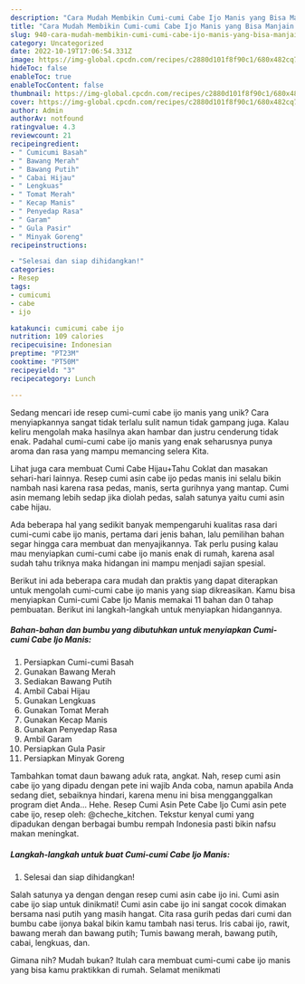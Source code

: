 ```yaml
---
description: "Cara Mudah Membikin Cumi-cumi Cabe Ijo Manis yang Bisa Manjain Lidah"
title: "Cara Mudah Membikin Cumi-cumi Cabe Ijo Manis yang Bisa Manjain Lidah"
slug: 940-cara-mudah-membikin-cumi-cumi-cabe-ijo-manis-yang-bisa-manjain-lidah
category: Uncategorized
date: 2022-10-19T17:06:54.331Z
image: https://img-global.cpcdn.com/recipes/c2880d101f8f90c1/680x482cq70/cumi-cumi-cabe-ijo-manis-foto-resep-utama.jpg
hideToc: false
enableToc: true
enableTocContent: false
thumbnail: https://img-global.cpcdn.com/recipes/c2880d101f8f90c1/680x482cq70/cumi-cumi-cabe-ijo-manis-foto-resep-utama.jpg
cover: https://img-global.cpcdn.com/recipes/c2880d101f8f90c1/680x482cq70/cumi-cumi-cabe-ijo-manis-foto-resep-utama.jpg
author: Admin
authorAv: notfound
ratingvalue: 4.3
reviewcount: 21
recipeingredient:
- " Cumicumi Basah"
- " Bawang Merah"
- " Bawang Putih"
- " Cabai Hijau"
- " Lengkuas"
- " Tomat Merah"
- " Kecap Manis"
- " Penyedap Rasa"
- " Garam"
- " Gula Pasir"
- " Minyak Goreng"
recipeinstructions:

- "Selesai dan siap dihidangkan!"
categories:
- Resep
tags:
- cumicumi
- cabe
- ijo

katakunci: cumicumi cabe ijo 
nutrition: 109 calories
recipecuisine: Indonesian
preptime: "PT23M"
cooktime: "PT50M"
recipeyield: "3"
recipecategory: Lunch

---
```





Sedang mencari ide resep cumi-cumi cabe ijo manis yang unik? Cara menyiapkannya sangat tidak terlalu sulit namun tidak gampang juga. Kalau keliru mengolah maka hasilnya akan hambar dan justru cenderung tidak enak. Padahal cumi-cumi cabe ijo manis yang enak seharusnya punya aroma dan rasa yang mampu memancing selera Kita.





Lihat juga cara membuat Cumi Cabe Hijau+Tahu Coklat dan masakan sehari-hari lainnya. Resep cumi asin cabe ijo pedas manis ini selalu bikin nambah nasi karena rasa pedas, manis, serta gurihnya yang mantap. Cumi asin memang lebih sedap jika diolah pedas, salah satunya yaitu cumi asin cabe hijau.

Ada beberapa hal yang sedikit banyak mempengaruhi kualitas rasa dari cumi-cumi cabe ijo manis, pertama dari jenis bahan, lalu pemilihan bahan segar hingga cara membuat dan menyajikannya. Tak perlu pusing kalau mau menyiapkan cumi-cumi cabe ijo manis enak di rumah, karena asal sudah tahu triknya maka hidangan ini mampu menjadi sajian spesial.






Berikut ini ada beberapa cara mudah dan praktis yang dapat diterapkan untuk mengolah cumi-cumi cabe ijo manis yang siap dikreasikan. Kamu bisa menyiapkan Cumi-cumi Cabe Ijo Manis memakai 11 bahan dan 0 tahap pembuatan. Berikut ini langkah-langkah untuk menyiapkan hidangannya.

<!--inarticleads1-->

##### Bahan-bahan dan bumbu yang dibutuhkan untuk menyiapkan Cumi-cumi Cabe Ijo Manis:

1. Persiapkan  Cumi-cumi Basah
1. Gunakan  Bawang Merah
1. Sediakan  Bawang Putih
1. Ambil  Cabai Hijau
1. Gunakan  Lengkuas
1. Gunakan  Tomat Merah
1. Gunakan  Kecap Manis
1. Gunakan  Penyedap Rasa
1. Ambil  Garam
1. Persiapkan  Gula Pasir
1. Persiapkan  Minyak Goreng


Tambahkan tomat daun bawang aduk rata, angkat. Nah, resep cumi asin cabe ijo yang dipadu dengan pete ini wajib Anda coba, namun apabila Anda sedang diet, sebaiknya hindari, karena menu ini bisa mengganggalkan program diet Anda… Hehe. Resep Cumi Asin Pete Cabe Ijo Cumi asin pete cabe ijo, resep oleh: @cheche_kitchen. Tekstur kenyal cumi yang dipadukan dengan berbagai bumbu rempah Indonesia pasti bikin nafsu makan meningkat. 

<!--inarticleads2-->

##### Langkah-langkah untuk buat Cumi-cumi Cabe Ijo Manis:


1. Selesai dan siap dihidangkan!

Salah satunya ya dengan dengan resep cumi asin cabe ijo ini. Cumi asin cabe ijo siap untuk dinikmati! Cumi asin cabe ijo ini sangat cocok dimakan bersama nasi putih yang masih hangat. Cita rasa gurih pedas dari cumi dan bumbu cabe ijonya bakal bikin kamu tambah nasi terus. Iris cabai ijo, rawit, bawang merah dan bawang putih; Tumis bawang merah, bawang putih, cabai, lengkuas, dan. 

Gimana nih? Mudah bukan? Itulah cara membuat cumi-cumi cabe ijo manis yang bisa kamu praktikkan di rumah. Selamat menikmati
